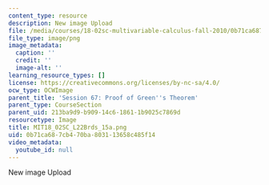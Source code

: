 ```yaml
---
content_type: resource
description: New image Upload
file: /media/courses/18-02sc-multivariable-calculus-fall-2010/0b71ca687cb470ba803113658c485f14_MIT18_02SC_L22Brds_15a.png
file_type: image/png
image_metadata:
  caption: ''
  credit: ''
  image-alt: ''
learning_resource_types: []
license: https://creativecommons.org/licenses/by-nc-sa/4.0/
ocw_type: OCWImage
parent_title: 'Session 67: Proof of Green''s Theorem'
parent_type: CourseSection
parent_uid: 213ba9d9-b909-14c6-1861-1b9025c7869d
resourcetype: Image
title: MIT18_02SC_L22Brds_15a.png
uid: 0b71ca68-7cb4-70ba-8031-13658c485f14
video_metadata:
  youtube_id: null
---
```

New image Upload